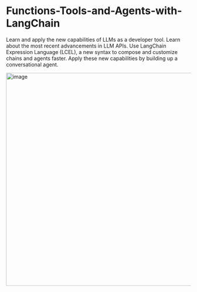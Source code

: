 # Functions-Tools-and-Agents-with-LangChain
Learn and apply the new capabilities of LLMs as a developer tool.      Learn about the most recent advancements in LLM APIs.     Use LangChain Expression Language (LCEL), a new syntax to compose and customize chains and agents faster.     Apply these new capabilities by building up a conversational agent.

<img width="580" alt="image" src="https://github.com/Milan-Chicago/Functions-Tools-and-Agents-with-LangChain/assets/7217067/f3ea6ef7-96dc-43bd-a42d-a73677415b5a">

